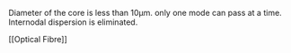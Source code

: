 Diameter of the core is less than 10μm.
only one mode can pass at a time.
Internodal dispersion is eliminated.

[[Optical Fibre]]